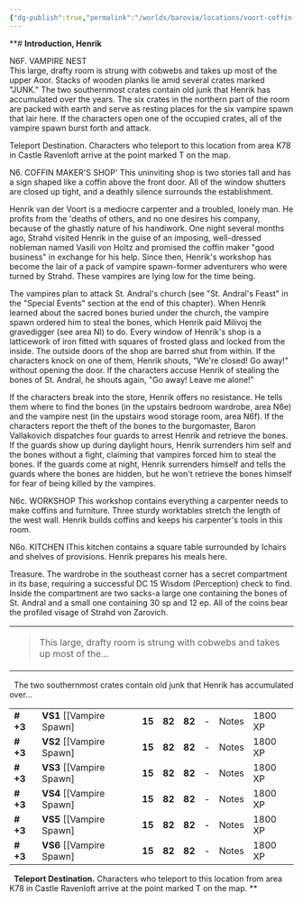 ```yaml
---
{"dg-publish":true,"permalink":"/worlds/barovia/locations/voort-coffin-makers/"}
---
```


**# **Introduction, Henrik**

N6F. VAMPIRE NEST  
This large, drafty room is strung with cobwebs and takes up most of the upper Aoor. Stacks of wooden planks lie amid several crates marked "JUNK." The two southernmost crates contain old junk that Henrik has accumulated over the years. The six crates in the northern part of the room are packed with earth and serve as resting places for the six vampire spawn that lair here. If the characters open one of the occupied crates, all of the vampire spawn burst forth and attack.  

Teleport Destination. Characters who teleport to this location from area K78 in Castle Ravenloft arrive at the point marked T on the map.  


N6. COFFIN MAKER'S SHOP'
This uninviting shop is two stories tall and has a sign shaped like a coffin above the front door. All of the window shutters are closed up tight, and a deathly silence surrounds the establishment.

Henrik van der Voort is a mediocre carpenter and a troubled, lonely man. He profits from the 'deaths of others, and no one desires his company, because of the ghastly nature of his handiwork. One night several months ago, Strahd visited Henrik in the guise of an imposing, well-dressed nobleman named Vasili von Holtz and promised the coffin maker "good business" in exchange for his help. Since then, Henrik's workshop has become the lair of a pack of vampire spawn-former adventurers who were turned by Strahd. These vampires are lying low for the time being. 

The vampires plan to attack St. Andral's church (see "St. Andral's Feast" in the "Special Events" section at the end of this chapter). When Henrik learned about the sacred bones buried under the church, the vampire spawn ordered him to steal the bones, which Henrik paid Milivoj the gravedigger (see area Nl) to do. Every window of Henrik's shop is a latticework of iron fitted with squares of frosted glass and locked from the inside. The outside doors of the shop are barred shut from within. If the characters knock on one of them, Henrik shouts, "We're closed! Go away!" without opening the door. If the characters accuse Henrik of stealing the bones of St. Andral, he shouts again, "Go away! Leave me alone!"

If the characters break into the store, Henrik offers no resistance. He tells them where to find the bones (in the upstairs bedroom wardrobe, area N6e) and the vampire nest (in the upstairs wood storage room, area N6f). If the characters report the theft of the bones to the burgomaster, Baron Vallakovich dispatches four guards to arrest Henrik and retrieve the bones. If the guards show up during daylight hours, Henrik surrenders him self and the bones without a fight, claiming that vampires forced him to steal the bones. If the guards come at night, Henrik surrenders himself and tells the guards where the bones are hidden, but he won't retrieve the bones himself for fear of being killed by the vampires.

N6c. WORKSHOP
This workshop contains everything a carpenter needs to make coffins and furniture. Three sturdy worktables stretch the length of the west wall. Henrik builds coffins and keeps his carpenter's tools in this room.

N6o. KITCHEN
IThis kitchen contains a square table surrounded by Ichairs and shelves of provisions. Henrik prepares his meals here.


Treasure. The wardrobe in the southeast corner has a secret compartment in its base, requiring a successful DC 15 Wisdom (Perception) check to find. Inside the compartment are two sacks-a large one containing the bones of St. Andral and a small one containing 30 sp and 12 ep. All of the coins bear the profiled visage of Strahd von Zarovich.

<table><tbody><tr class="odd"><td><blockquote><p>This large, drafty room is strung with cobwebs and takes up most of the…</p></blockquote></td></tr></tbody></table>

 
The two southernmost crates contain old junk that Henrik has accumulated over…
 

|           |                             |        |        |        |     |       |         |
|-----------|-----------------------------|--------|--------|--------|-----|-------|---------|
| **\# +3** | **VS1** \[\[Vampire Spawn\] | **15** | **82** | **82** | \-  | Notes | 1800 XP |
| **\# +3** | **VS2** \[\[Vampire Spawn\] | **15** | **82** | **82** | \-  | Notes | 1800 XP |
| **\# +3** | **VS3** \[\[Vampire Spawn\] | **15** | **82** | **82** | \-  | Notes | 1800 XP |
| **\# +3** | **VS4** \[\[Vampire Spawn\] | **15** | **82** | **82** | \-  | Notes | 1800 XP |
| **\# +3** | **VS5** \[\[Vampire Spawn\] | **15** | **82** | **82** | \-  | Notes | 1800 XP |
| **\# +3** | **VS6** \[\[Vampire Spawn\] | **15** | **82** | **82** | \-  | Notes | 1800 XP |

 
**Teleport Destination.** Characters who teleport to this location from area K78 in Castle Ravenloft arrive at the point marked T on the map.
**